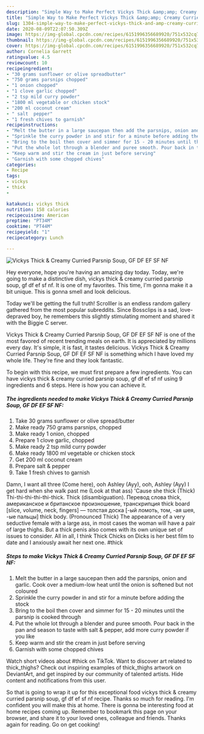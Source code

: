 ```yaml
---
description: "Simple Way to Make Perfect Vickys Thick &amp;amp; Creamy Curried Parsnip Soup, GF DF EF SF NF"
title: "Simple Way to Make Perfect Vickys Thick &amp;amp; Creamy Curried Parsnip Soup, GF DF EF SF NF"
slug: 1304-simple-way-to-make-perfect-vickys-thick-and-amp-creamy-curried-parsnip-soup-gf-df-ef-sf-nf
date: 2020-08-09T22:07:50.309Z
image: https://img-global.cpcdn.com/recipes/6151996356689920/751x532cq70/vickys-thick-creamy-curried-parsnip-soup-gf-df-ef-sf-nf-recipe-main-photo.jpg
thumbnail: https://img-global.cpcdn.com/recipes/6151996356689920/751x532cq70/vickys-thick-creamy-curried-parsnip-soup-gf-df-ef-sf-nf-recipe-main-photo.jpg
cover: https://img-global.cpcdn.com/recipes/6151996356689920/751x532cq70/vickys-thick-creamy-curried-parsnip-soup-gf-df-ef-sf-nf-recipe-main-photo.jpg
author: Cornelia Garrett
ratingvalue: 4.5
reviewcount: 10
recipeingredient:
- "30 grams sunflower or olive spreadbutter"
- "750 grams parsnips chopped"
- "1 onion chopped"
- "1 clove garlic chopped"
- "2 tsp mild curry powder"
- "1800 ml vegetable or chicken stock"
- "200 ml coconut cream"
- " salt  pepper"
- "1 fresh chives to garnish"
recipeinstructions:
- "Melt the butter in a large saucepan then add the parsnips, onion and garlic. Cook over a medium-low heat until the onion is softened but not coloured"
- "Sprinkle the curry powder in and stir for a minute before adding the stock"
- "Bring to the boil then cover and simmer for 15 - 20 minutes until the parsnip is cooked through"
- "Put the whole lot through a blender and puree smooth. Pour back in the pan and season to taste with salt &amp; pepper, add more curry powder if you like"
- "Keep warm and stir the cream in just before serving"
- "Garnish with some chopped chives"
categories:
- Recipe
tags:
- vickys
- thick
- 

katakunci: vickys thick  
nutrition: 158 calories
recipecuisine: American
preptime: "PT34M"
cooktime: "PT44M"
recipeyield: "1"
recipecategory: Lunch

---
```



![Vickys Thick &amp; Creamy Curried Parsnip Soup, GF DF EF SF NF](https://img-global.cpcdn.com/recipes/6151996356689920/751x532cq70/vickys-thick-creamy-curried-parsnip-soup-gf-df-ef-sf-nf-recipe-main-photo.jpg)

Hey everyone, hope you're having an amazing day today. Today, we're going to make a distinctive dish, vickys thick &amp; creamy curried parsnip soup, gf df ef sf nf. It is one of my favorites. This time, I'm gonna make it a bit unique. This is gonna smell and look delicious.

Today we&#39;ll be getting the full truth! Scrolller is an endless random gallery gathered from the most popular subreddits. Since Bossclips is a sad, love-depraved boy, he remembers this slightly stimulating moment and shared it with the Biggie C server.

Vickys Thick &amp; Creamy Curried Parsnip Soup, GF DF EF SF NF is one of the most favored of recent trending meals on earth. It is appreciated by millions every day. It's simple, it is fast, it tastes delicious. Vickys Thick &amp; Creamy Curried Parsnip Soup, GF DF EF SF NF is something which I have loved my whole life. They're fine and they look fantastic.


To begin with this recipe, we must first prepare a few ingredients. You can have vickys thick &amp; creamy curried parsnip soup, gf df ef sf nf using 9 ingredients and 6 steps. Here is how you can achieve it.

<!--inarticleads1-->

##### The ingredients needed to make Vickys Thick &amp; Creamy Curried Parsnip Soup, GF DF EF SF NF:

1. Take 30 grams sunflower or olive spread/butter
1. Make ready 750 grams parsnips, chopped
1. Make ready 1 onion, chopped
1. Prepare 1 clove garlic, chopped
1. Make ready 2 tsp mild curry powder
1. Make ready 1800 ml vegetable or chicken stock
1. Get 200 ml coconut cream
1. Prepare  salt &amp; pepper
1. Take 1 fresh chives to garnish


Damn, I want all three (Come here), ooh Ashley (Ayy), ooh, Ashley (Ayy) I get hard when she walk past me (Look at that ass) &#39;Cause she thick (Thick) Thi-thi-thi-thi-thi-thick. Thick (disambiguation). Перевод слова thick, американское и британское произношение, транскрипция thick board [slice, volume, neck, fingers] — толстая доска [-ый ломоть, том, -ая шея, -ые пальцы] thick body. (Pronounced Thick) The appearance of a very seductive female with a large ass, in most cases the woman will have a pair of large thighs. But a thick penis also comes with its own unique set of issues to consider. All in all, I think Thick Chicks on Dicks is her best film to date and I anxiously await her next one. #thick 

<!--inarticleads2-->

##### Steps to make Vickys Thick &amp; Creamy Curried Parsnip Soup, GF DF EF SF NF:

1. Melt the butter in a large saucepan then add the parsnips, onion and garlic. Cook over a medium-low heat until the onion is softened but not coloured
1. Sprinkle the curry powder in and stir for a minute before adding the stock
1. Bring to the boil then cover and simmer for 15 - 20 minutes until the parsnip is cooked through
1. Put the whole lot through a blender and puree smooth. Pour back in the pan and season to taste with salt &amp; pepper, add more curry powder if you like
1. Keep warm and stir the cream in just before serving
1. Garnish with some chopped chives


Watch short videos about #thick on TikTok. Want to discover art related to thick_thighs? Check out inspiring examples of thick_thighs artwork on DeviantArt, and get inspired by our community of talented artists. Hide content and notifications from this user. 

So that is going to wrap it up for this exceptional food vickys thick &amp; creamy curried parsnip soup, gf df ef sf nf recipe. Thanks so much for reading. I'm confident you will make this at home. There is gonna be interesting food at home recipes coming up. Remember to bookmark this page on your browser, and share it to your loved ones, colleague and friends. Thanks again for reading. Go on get cooking!
